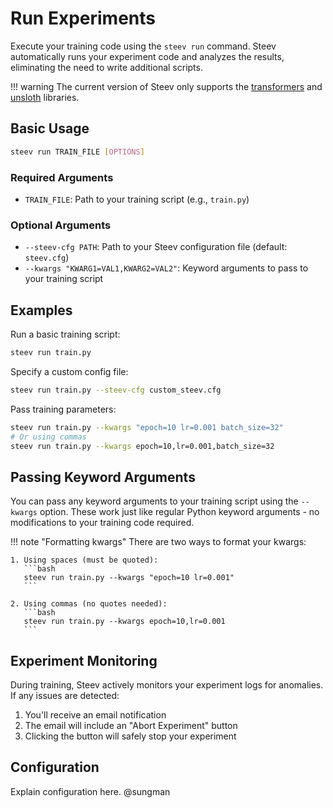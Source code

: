 # Run Experiments

Execute your training code using the `steev run` command. Steev automatically runs your experiment code and analyzes the results, eliminating the need to write additional scripts.

!!! warning
    The current version of Steev only supports the [transformers](https://github.com/huggingface/transformers) and [unsloth](https://github.com/unslothai/unsloth) libraries.

## Basic Usage

```bash
steev run TRAIN_FILE [OPTIONS]
```

### Required Arguments

- `TRAIN_FILE`: Path to your training script (e.g., `train.py`)

### Optional Arguments

- `--steev-cfg PATH`: Path to your Steev configuration file (default: `steev.cfg`)
- `--kwargs "KWARG1=VAL1,KWARG2=VAL2"`: Keyword arguments to pass to your training script

## Examples

Run a basic training script:
```bash
steev run train.py
```

Specify a custom config file:
```bash
steev run train.py --steev-cfg custom_steev.cfg
```

Pass training parameters:
```bash
steev run train.py --kwargs "epoch=10 lr=0.001 batch_size=32"
# Or using commas
steev run train.py --kwargs epoch=10,lr=0.001,batch_size=32
```

## Passing Keyword Arguments

You can pass any keyword arguments to your training script using the `--kwargs` option. These work just like regular Python keyword arguments - no modifications to your training code required.

!!! note "Formatting kwargs"
    There are two ways to format your kwargs:

    1. Using spaces (must be quoted):
       ```bash
       steev run train.py --kwargs "epoch=10 lr=0.001"
       ```

    2. Using commas (no quotes needed):
       ```bash
       steev run train.py --kwargs epoch=10,lr=0.001
       ```

## Experiment Monitoring

During training, Steev actively monitors your experiment logs for anomalies. If any issues are detected:

1. You'll receive an email notification
2. The email will include an "Abort Experiment" button
3. Clicking the button will safely stop your experiment

## Configuration

Explain configuration here. @sungman